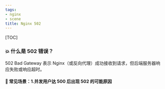 ```yaml
---
tags:
- nginx
- scene
title: Nginx 502
---
```


[TOC]
### 💥 什么是 502 错误？
502 Bad Gateway 表示 Nginx（或反向代理）成功接收到请求，但后端服务器响应失败或响应超时。
#### 📌 常见场景：1.并发用户达 500 后出现 502 的可能原因
